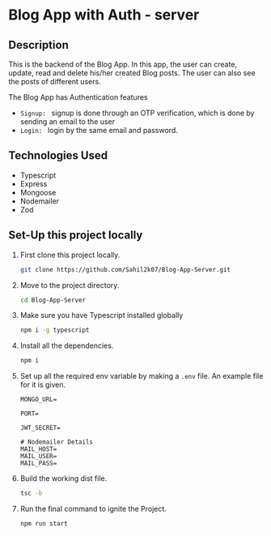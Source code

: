 # Blog App with Auth - server

## Description

This is the backend of the Blog App. In this app, the user can create, update, read and delete
his/her created Blog posts. The user can also see the posts of different users.

The Blog App has Authentication features

- `Signup: ` signup is done through an OTP verification, which is done by sending an email to the user
- `Login: ` login by the same email and password.

## Technologies Used

- Typescript
- Express
- Mongoose
- Nodemailer
- Zod

## Set-Up this project locally

1. First clone this project locally.

   ```bash
   git clone https://github.com/Sahil2k07/Blog-App-Server.git
   ```

2. Move to the project directory.

   ```bash
   cd Blog-App-Server
   ```

3. Make sure you have Typescript installed globally

   ```bash
   npm i -g typescript
   ```

4. Install all the dependencies.

   ```bash
   npm i
   ```

5. Set up all the required env variable by making a `.env` file. An example file for it is given.

   ```dotenv
   MONGO_URL=

   PORT=

   JWT_SECRET=

   # Nodemailer Details
   MAIL_HOST=
   MAIL_USER=
   MAIL_PASS=
   ```

6. Build the working dist file.

   ```bash
   tsc -b
   ```

7. Run the final command to ignite the Project.
   ```bash
   npm run start
   ```
